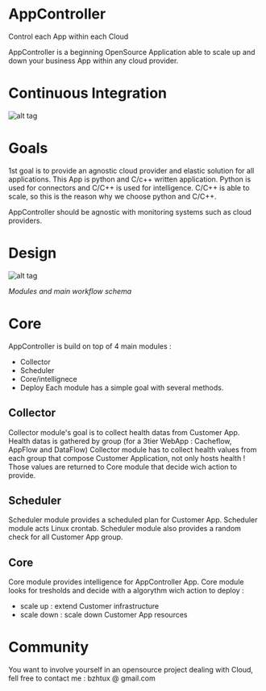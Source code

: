 # AppController
Control each App within each Cloud

AppController is a beginning OpenSource Application able to scale up and down your business App within any cloud provider.

# Continuous Integration
![alt tag](https://travis-ci.org/bzhtux/AppController.svg)

# Goals
1st goal is to provide an agnostic cloud provider and elastic solution for all applications.
This App is python and C/c++ written application. Python is used for connectors and C/C++ is used for intelligence.
C/C++ is able to scale, so this is the reason why we choose python and C/C++.

AppController should be agnostic with monitoring systems such as cloud providers.

# Design
![alt tag](https://raw.githubusercontent.com/bzhtux/bzhtux.github.io/master/statics/AC_Design_Modules.png)

*Modules and main workflow schema*

# Core
AppController is build on top of 4 main modules :
 * Collector
 * Scheduler
 * Core/intellignece
 * Deploy
Each module has a simple goal with several methods.

## Collector
Collector module's goal is to collect health datas from Customer App. Health datas is gathered by group (for a 3tier WebApp : Cacheflow, AppFlow and DataFlow)
Collector module has to collect health values from each group that compose Customer Application, not only hosts health !
Those values are returned to Core module that decide wich action to provide.

## Scheduler
Scheduler module provides a scheduled plan for Customer App. Scheduler module acts Linux crontab. Scheduler module also provides a random check for all Customer App group.

## Core
Core module provides intelligence for AppController App.
Core module looks for tresholds and decide with a algorythm wich action to deploy :

* scale up : extend Customer infrastructure
* scale down : scale down Customer App resources

# Community
You want to involve yourself in an opensource project dealing with Cloud, fell free to contact me :
bzhtux @ gmail.com
